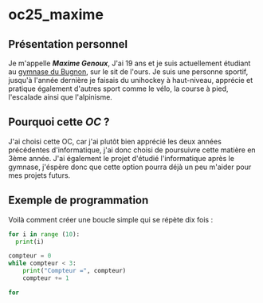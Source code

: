 # oc25_maxime
## Présentation personnel    
Je m'appelle ***Maxime Genoux***, J'ai 19 ans et je suis actuellement étudiant au [gymnase du Bugnon](https://www.gymnasedubugnon.ch), sur le sit de l'ours.
Je suis une personne sportif, jusqu'à l'année dernière je faisais du unihockey à haut-niveau, apprécie et pratique également d'autres sport comme le vélo, 
la course à pied, l'escalade ainsi que l'alpinisme.

## Pourquoi cette _OC_ ? 
J'ai choisi cette OC, car j'ai plutôt bien apprécié les deux années précédentes d'informatique, j'ai donc choisi de poursuivre cette matière en 3ème année.
J'ai également le projet d'étudié l'informatique après le gymnase, j'éspère donc que cette option pourra déjà un peu m'aider pour mes projets futurs.

## Exemple de programmation
Voilà comment créer une boucle simple qui se répète dix fois :
```python
for i in range (10):
  print(i)
```

```python
compteur = 0
while compteur < 3:
    print("Compteur =", compteur)
    compteur += 1
```

```python
for

```
